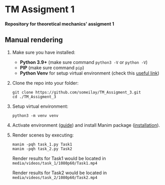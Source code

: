 # TM Assigment 1
#### Repository for theoretical mechanics' assigment 1

## Manual rendering

1. Make sure you have installed:
    - **Python 3.9+** (make sure command `python3 -V` or `python -V`)
    - **PIP** (make sure command `pip`)
    - **Python Venv** for setup virtual environment (check this [useful link](https://docs.python.org/3/library/venv.html))

2. Clone the repo into your folder:
    ```shell
    git clone https://github.com/someilay/TM_Assigment_3.git
    cd ./TM_Assigment_3
    ```

3. Setup virtual environment:
    ```shell
    python3 -m venv venv
    ```

4. Activate environment ([guide](https://docs.python.org/3/tutorial/venv.html#creating-virtual-environments)) 
   and install Manim package ([installation](https://docs.manim.community/en/stable/installation.html)).

5. Render scenes by executing:
    ```shell
    manim -pqh task_1.py Task1
    manim -pqh task_2.py Task2
    ```

   Render results for Task1 would be located in `media/videos/task_1/1080p60/Task1.mp4`

   Render results for Task2 would be located in `media/videos/task_2/1080p60/Task2.mp4`
